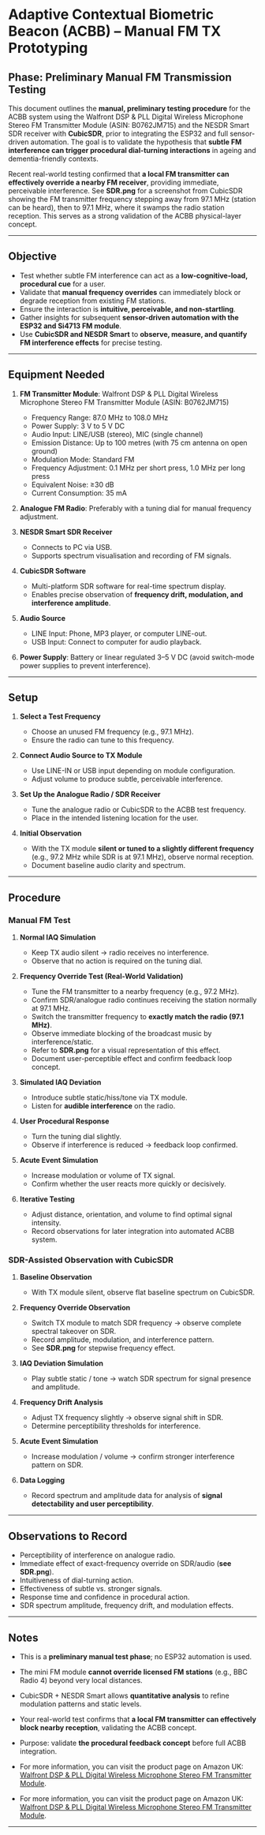 # Adaptive Contextual Biometric Beacon (ACBB) – Manual FM TX Prototyping

## Phase: Preliminary Manual FM Transmission Testing

This document outlines the **manual, preliminary testing procedure** for the ACBB system using the Walfront DSP & PLL Digital Wireless Microphone Stereo FM Transmitter Module (ASIN: B0762JM715) and the NESDR Smart SDR receiver with **CubicSDR**, prior to integrating the ESP32 and full sensor-driven automation. The goal is to validate the hypothesis that **subtle FM interference can trigger procedural dial-turning interactions** in ageing and dementia-friendly contexts.

Recent real-world testing confirmed that **a local FM transmitter can effectively override a nearby FM receiver**, providing immediate, perceivable interference. See **SDR.png** for a screenshot from CubicSDR showing the FM transmitter frequency stepping away from 97.1 MHz (station can be heard), then to 97.1 MHz, where it swamps the radio station reception. This serves as a strong validation of the ACBB physical-layer concept.

---

## Objective

- Test whether subtle FM interference can act as a **low-cognitive-load, procedural cue** for a user.  
- Validate that **manual frequency overrides** can immediately block or degrade reception from existing FM stations.  
- Ensure the interaction is **intuitive, perceivable, and non-startling**.  
- Gather insights for subsequent **sensor-driven automation with the ESP32 and Si4713 FM module**.  
- Use **CubicSDR and NESDR Smart** to **observe, measure, and quantify FM interference effects** for precise testing.  

---

## Equipment Needed

1. **FM Transmitter Module**: Walfront DSP & PLL Digital Wireless Microphone Stereo FM Transmitter Module (ASIN: B0762JM715)  
   - Frequency Range: 87.0 MHz to 108.0 MHz  
   - Power Supply: 3 V to 5 V DC  
   - Audio Input: LINE/USB (stereo), MIC (single channel)  
   - Emission Distance: Up to 100 metres (with 75 cm antenna on open ground)  
   - Modulation Mode: Standard FM  
   - Frequency Adjustment: 0.1 MHz per short press, 1.0 MHz per long press  
   - Equivalent Noise: ≥30 dB  
   - Current Consumption: 35 mA  

2. **Analogue FM Radio**: Preferably with a tuning dial for manual frequency adjustment.  

3. **NESDR Smart SDR Receiver**  
   - Connects to PC via USB.  
   - Supports spectrum visualisation and recording of FM signals.  

4. **CubicSDR Software**  
   - Multi-platform SDR software for real-time spectrum display.  
   - Enables precise observation of **frequency drift, modulation, and interference amplitude**.  

5. **Audio Source**  
   - LINE Input: Phone, MP3 player, or computer LINE-out.  
   - USB Input: Connect to computer for audio playback.

6. **Power Supply**: Battery or linear regulated 3–5 V DC (avoid switch-mode power supplies to prevent interference).

---

## Setup

1. **Select a Test Frequency**  
   - Choose an unused FM frequency (e.g., 97.1 MHz).  
   - Ensure the radio can tune to this frequency.

2. **Connect Audio Source to TX Module**  
   - Use LINE-IN or USB input depending on module configuration.  
   - Adjust volume to produce subtle, perceivable interference.

3. **Set Up the Analogue Radio / SDR Receiver**  
   - Tune the analogue radio or CubicSDR to the ACBB test frequency.  
   - Place in the intended listening location for the user.

4. **Initial Observation**  
   - With the TX module **silent or tuned to a slightly different frequency** (e.g., 97.2 MHz while SDR is at 97.1 MHz), observe normal reception.  
   - Document baseline audio clarity and spectrum.

---

## Procedure

### Manual FM Test

1. **Normal IAQ Simulation**  
   - Keep TX audio silent → radio receives no interference.  
   - Observe that no action is required on the tuning dial.

2. **Frequency Override Test (Real-World Validation)**  
   - Tune the FM transmitter to a nearby frequency (e.g., 97.2 MHz).  
   - Confirm SDR/analogue radio continues receiving the station normally at 97.1 MHz.  
   - Switch the transmitter frequency to **exactly match the radio (97.1 MHz)**.  
   - Observe immediate blocking of the broadcast music by interference/static.  
   - Refer to **SDR.png** for a visual representation of this effect.  
   - Document user-perceptible effect and confirm feedback loop concept.

3. **Simulated IAQ Deviation**  
   - Introduce subtle static/hiss/tone via TX module.  
   - Listen for **audible interference** on the radio.

4. **User Procedural Response**  
   - Turn the tuning dial slightly.  
   - Observe if interference is reduced → feedback loop confirmed.

5. **Acute Event Simulation**  
   - Increase modulation or volume of TX signal.  
   - Confirm whether the user reacts more quickly or decisively.

6. **Iterative Testing**  
   - Adjust distance, orientation, and volume to find optimal signal intensity.  
   - Record observations for later integration into automated ACBB system.

### SDR-Assisted Observation with CubicSDR

1. **Baseline Observation**  
   - With TX module silent, observe flat baseline spectrum on CubicSDR.

2. **Frequency Override Observation**  
   - Switch TX module to match SDR frequency → observe complete spectral takeover on SDR.  
   - Record amplitude, modulation, and interference pattern.  
   - See **SDR.png** for stepwise frequency effect.

3. **IAQ Deviation Simulation**  
   - Play subtle static / tone → watch SDR spectrum for signal presence and amplitude.  

4. **Frequency Drift Analysis**  
   - Adjust TX frequency slightly → observe signal shift in SDR.  
   - Determine perceptibility thresholds for interference.  

5. **Acute Event Simulation**  
   - Increase modulation / volume → confirm stronger interference pattern on SDR.  

6. **Data Logging**  
   - Record spectrum and amplitude data for analysis of **signal detectability and user perceptibility**.

---

## Observations to Record

- Perceptibility of interference on analogue radio.  
- Immediate effect of exact-frequency override on SDR/audio (**see SDR.png**).  
- Intuitiveness of dial-turning action.  
- Effectiveness of subtle vs. stronger signals.  
- Response time and confidence in procedural action.  
- SDR spectrum amplitude, frequency drift, and modulation effects.

---

## Notes

- This is a **preliminary manual test phase**; no ESP32 automation is used.  
- The mini FM module **cannot override licensed FM stations** (e.g., BBC Radio 4) beyond very local distances.  
- CubicSDR + NESDR Smart allows **quantitative analysis** to refine modulation patterns and static levels.  
- Your real-world test confirms that **a local FM transmitter can effectively block nearby reception**, validating the ACBB concept.  
- Purpose: validate **the procedural feedback concept** before full ACBB integration.

- For more information, you can visit the product page on Amazon UK: [Walfront DSP & PLL Digital Wireless Microphone Stereo FM Transmitter Module](https://www.amazon.co.uk/dp/B0762JM715?ref=ppx_yo2ov_dt_b_fed_asin_title).  



- For more information, you can visit the product page on Amazon UK: [Walfront DSP & PLL Digital Wireless Microphone Stereo FM Transmitter Module](https://www.amazon.co.uk/dp/B0762JM715?ref=ppx_yo2ov_dt_b_fed_asin_title).

---



